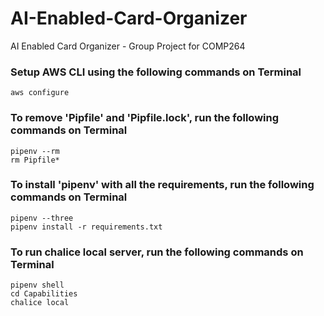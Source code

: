 # AI-Enabled-Card-Organizer
AI Enabled Card Organizer - Group Project for COMP264

### Setup AWS CLI using the following commands on Terminal 
```
aws configure
```

### To remove 'Pipfile' and 'Pipfile.lock', run the following commands on Terminal 
```
pipenv --rm
rm Pipfile*
```

### To install 'pipenv' with all the requirements, run the following commands on Terminal 
```
pipenv --three
pipenv install -r requirements.txt
```

### To run chalice local server, run the following commands on Terminal 
```
pipenv shell
cd Capabilities
chalice local
```
